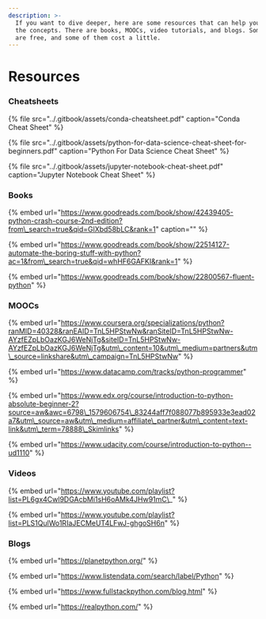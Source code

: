 ```yaml
---
description: >-
  If you want to dive deeper, here are some resources that can help you master
  the concepts. There are books, MOOCs, video tutorials, and blogs. Some of them
  are free, and some of them cost a little.
---
```


# Resources

### Cheatsheets

{% file src="../.gitbook/assets/conda-cheatsheet.pdf" caption="Conda Cheat Sheet" %}

{% file src="../.gitbook/assets/python-for-data-science-cheat-sheet-for-beginners.pdf" caption="Python For Data Science Cheat Sheet" %}

{% file src="../.gitbook/assets/jupyter-notebook-cheat-sheet.pdf" caption="Jupyter Notebook Cheat Sheet" %}

### Books

{% embed url="https://www.goodreads.com/book/show/42439405-python-crash-course-2nd-edition?from\_search=true&qid=GlXbd58bLC&rank=1" caption="" %}

{% embed url="https://www.goodreads.com/book/show/22514127-automate-the-boring-stuff-with-python?ac=1&from\_search=true&qid=whHF6GAFKI&rank=1" %}

{% embed url="https://www.goodreads.com/book/show/22800567-fluent-python" %}

### MOOCs

{% embed url="https://www.coursera.org/specializations/python?ranMID=40328&ranEAID=TnL5HPStwNw&ranSiteID=TnL5HPStwNw-AYzfEZpLbOazKGJ6WeNjTg&siteID=TnL5HPStwNw-AYzfEZpLbOazKGJ6WeNjTg&utm\_content=10&utm\_medium=partners&utm\_source=linkshare&utm\_campaign=TnL5HPStwNw" %}

{% embed url="https://www.datacamp.com/tracks/python-programmer" %}

{% embed url="https://www.edx.org/course/introduction-to-python-absolute-beginner-2?source=aw&awc=6798\_1579606754\_83244aff7f088077b895933e3ead02a7&utm\_source=aw&utm\_medium=affiliate\_partner&utm\_content=text-link&utm\_term=78888\_Skimlinks" %}

{% embed url="https://www.udacity.com/course/introduction-to-python--ud1110" %}

### Videos

{% embed url="https://www.youtube.com/playlist?list=PL6gx4Cwl9DGAcbMi1sH6oAMk4JHw91mC\_" %}

{% embed url="https://www.youtube.com/playlist?list=PLS1QulWo1RIaJECMeUT4LFwJ-ghgoSH6n" %}

### Blogs

{% embed url="https://planetpython.org/" %}

{% embed url="https://www.listendata.com/search/label/Python" %}

{% embed url="https://www.fullstackpython.com/blog.html" %}

{% embed url="https://realpython.com/" %}



